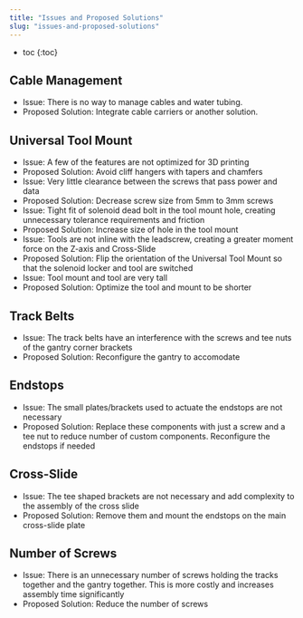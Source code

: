 ```yaml
---
title: "Issues and Proposed Solutions"
slug: "issues-and-proposed-solutions"
---
```


* toc
{:toc}

## Cable Management
  * Issue: There is no way to manage cables and water tubing.
  * Proposed Solution: Integrate cable carriers or another solution.

## Universal Tool Mount
  * Issue: A few of the features are not optimized for 3D printing
  * Proposed Solution: Avoid cliff hangers with tapers and chamfers
  * Issue: Very little clearance between the screws that pass power and data
  * Proposed Solution: Decrease screw size from 5mm to 3mm screws
  * Issue: Tight fit of solenoid dead bolt in the tool mount hole, creating unnecessary tolerance requirements and friction
  * Proposed Solution: Increase size of hole in the tool mount
  * Issue: Tools are not inline with the leadscrew, creating a greater moment force on the Z-axis and Cross-Slide
  * Proposed Solution: Flip the orientation of the Universal Tool Mount so that the solenoid locker and tool are switched
  * Issue: Tool mount and tool are very tall
  * Proposed Solution: Optimize the tool and mount to be shorter

## Track Belts
  * Issue: The track belts have an interference with the screws and tee nuts of the gantry corner brackets
  * Proposed Solution: Reconfigure the gantry to accomodate

## Endstops
  * Issue: The small plates/brackets used to actuate the endstops are not necessary
  * Proposed Solution: Replace these components with just a screw and a tee nut to reduce number of custom components. Reconfigure the endstops if needed

## Cross-Slide
  * Issue: The tee shaped brackets are not necessary and add complexity to the assembly of the cross slide
  * Proposed Solution: Remove them and mount the endstops on the main cross-slide plate

## Number of Screws
  * Issue: There is an unnecessary number of screws holding the tracks together and the gantry together. This is more costly and increases assembly time significantly
  * Proposed Solution: Reduce the number of screws
